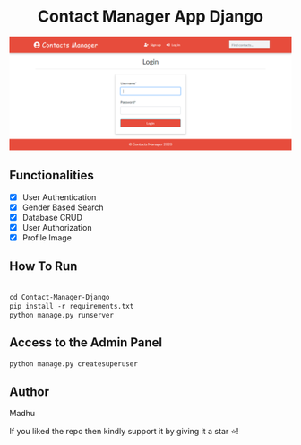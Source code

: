 <h1 align="center">Contact Manager App Django</h1>
<a href="#">
  <div align="center">
    <img src="screenshot.png" width='700'/>
  </div>
</a>

## Functionalities
- [x] User Authentication
- [x] Gender Based Search
- [x] Database CRUD
- [x] User Authorization
- [x] Profile Image

## How To Run
```

cd Contact-Manager-Django
pip install -r requirements.txt
python manage.py runserver
```
## Access to the Admin Panel
```
python manage.py createsuperuser
```

## Author
Madhu

If you liked the repo then kindly support it by giving it a star ⭐!


